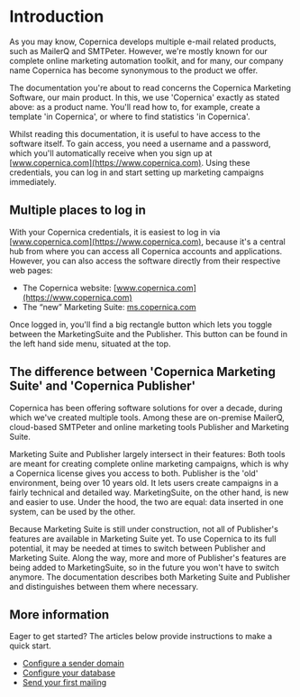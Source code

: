 # Introduction

As you may know, Copernica develops multiple e-mail related products, 
such as MailerQ and SMTPeter. However, we're mostly known for our 
complete online marketing automation toolkit, and for many, our company 
name Copernica has become synonymous to the product we offer.

The documentation you're about to read concerns the Copernica Marketing 
Software, our main product. In this, we use 'Copernica' exactly as 
stated above: as a product name. You'll read how to, for example, create 
a template 'in Copernica', or where to find statistics 'in Copernica'.

Whilst reading this documentation, it is useful to have access to the 
software itself. To gain access, you need a username and a password, 
which you'll automatically receive when you sign up at [www.copernica.com](https://www.copernica.com). 
Using these credentials, you can log in and start setting up marketing 
campaigns immediately.

## Multiple places to log in

With your Copernica credentials, it is easiest to log in via 
[www.copernica.com](https://www.copernica.com), because it's a central 
hub from where you can access all Copernica accounts and applications. 
However, you can also access the software directly from their respective 
web pages:

- The Copernica website: [www.copernica.com](https://www.copernica.com)
- The “new” Marketing Suite: [ms.copernica.com](https://ms.copernica.com)

Once logged in, you'll find a big rectangle button which lets you toggle 
between the MarketingSuite and the Publisher. This button can be found 
in the left hand side menu, situated at the top.

## The difference between 'Copernica Marketing Suite' and 'Copernica Publisher'

Copernica has been offering software solutions for over a decade, during 
which we've created multiple tools. Among these are on-premise MailerQ, 
cloud-based SMTPeter and online marketing tools Publisher and Marketing 
Suite.

Marketing Suite and Publisher largely intersect in their features: 
Both tools are meant for creating complete online marketing campaigns, 
which is why a Copernica license gives you access to both. Publisher is 
the 'old' environment, being over 10 years old. It lets users create 
campaigns in a fairly technical and detailed way. MarketingSuite, on 
the other hand, is new and easier to use. Under the hood, the two are 
equal: data inserted in one system, can be used by the other.

Because Marketing Suite is still under construction, not all of 
Publisher's features are available in Marketing Suite yet. To use 
Copernica to its full potential, it may be needed at times to switch 
between Publisher and Marketing Suite. Along the way, more and more of 
Publisher's features are being added to MarketingSuite, so in the future 
you won't have to switch anymore. The documentation describes both 
Marketing Suite and Publisher and distinguishes between them where 
necessary.

## More information

Eager to get started? The articles below provide instructions to make 
a quick start.

* [Configure a sender domain](./quick-sender-domain-guide)
* [Configure your database](./quick-database-guide)
* [Send your first mailing](./quick-mailing-guide)
